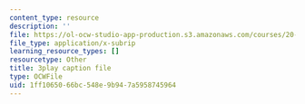 ```yaml
---
content_type: resource
description: ''
file: https://ol-ocw-studio-app-production.s3.amazonaws.com/courses/20-219-becoming-the-next-bill-nye-writing-and-hosting-the-educational-show-january-iap-2015/1ff1065066bc548e9b947a5958745964_eIeQgvadWpw.vtt
file_type: application/x-subrip
learning_resource_types: []
resourcetype: Other
title: 3play caption file
type: OCWFile
uid: 1ff10650-66bc-548e-9b94-7a5958745964
---
```


